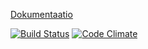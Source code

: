 [Dokumentaatio](https://github.com/avrj/eventTicketing/wiki)

[![Build Status](https://travis-ci.org/avrj/eventTicketing.png)](https://travis-ci.org/avrj/eventTicketing)
[![Code Climate](https://codeclimate.com/github/avrj/eventTicketing.png)](https://codeclimate.com/github/avrj/eventTicketing)
